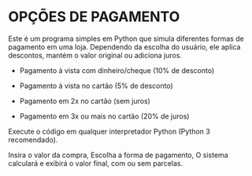 # OPÇÕES DE PAGAMENTO

 Este é um programa simples em Python que simula diferentes formas de pagamento em uma loja. Dependendo da escolha do usuário, ele aplica descontos, mantém o valor original ou adiciona juros.

* Pagamento à vista com dinheiro/cheque (10% de desconto)

* Pagamento à vista no cartão (5% de desconto)

* Pagamento em 2x no cartão (sem juros)

* Pagamento em 3x ou mais no cartão (20% de juros)

Execute o código em qualquer interpretador Python (Python 3 recomendado).

Insira o valor da compra, Escolha a forma de pagamento, O sistema calculará e exibirá o valor final, com ou sem parcelas.
